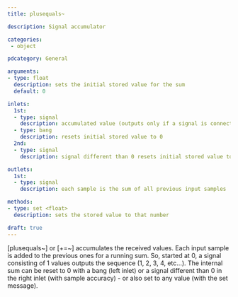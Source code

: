 ```yaml
---
title: plusequals~

description: Signal accumulator

categories:
 - object

pdcategory: General

arguments:
- type: float
  description: sets the initial stored value for the sum
  default: 0

inlets:
  1st:
  - type: signal
    description: accumulated value (outputs only if a signal is connected)
  - type: bang
    description: resets initial stored value to 0
  2nd:
  - type: signal
    description: signal different than 0 resets initial stored value to 0

outlets:
  1st:
  - type: signal
    description: each sample is the sum of all previous input samples

methods:
- type: set <float>
  description: sets the stored value to that number

draft: true
---
```


[plusequals~] or [+=~] accumulates the received values. Each input sample is added to the previous ones for a running sum. So, started at 0, a signal consisting of 1 values outputs the sequence (1, 2, 3, 4, etc...).
The internal sum can be reset to 0 with a bang (left inlet) or a signal different than 0 in the right inlet (with sample accuracy) - or also set to any value (with the set message).